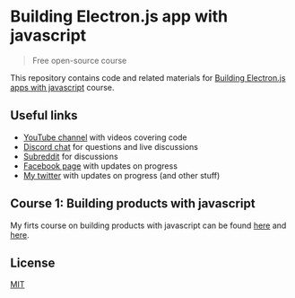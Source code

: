 # Building Electron.js app with javascript

> Free open-source course

This repository contains code and related materials for [Building Electron.js apps with javascript](https://www.youtube.com/playlist?list=PL_gX69xPLi-lBH8I52J-3nEhEQD6_nDs6) course.

## Useful links

- [YouTube channel](https://www.youtube.com/c/TimErmilov) with videos covering code
- [Discord chat](https://discord.gg/hnKCXqQ) for questions and live discussions
- [Subreddit](https://www.reddit.com/r/BuildingWithJS/) for discussions
- [Facebook page](https://www.facebook.com/buildingproductswithjs/) with updates on progress
- [My twitter](https://twitter.com/yamalight) with updates on progress (and other stuff)

## Course 1: Building products with javascript

My firts course on building products with javascript can be found [here](https://github.com/yamalight/building-products-with-js) and [here](https://www.youtube.com/playlist?list=PL_gX69xPLi-ljVdNhspjZUlPmBNjRgD2X).

## License

[MIT](https://opensource.org/licenses/mit-license)
